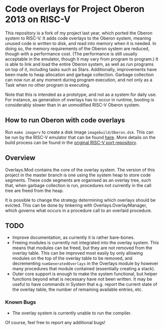 # Code overlays for Project Oberon 2013 on RISC-V
This repository is a fork of my project last year, which ported the Oberon system to RISC-V. It adds code overlays to the Oberon system, meaning unused code is written to disk, and read into memory when it is needed. In doing so, the memory requirements of the Oberon system are reduced, though with a performance cost. (The performance is still usually acceptable in the emulator, though it may vary from program to program.) It is able to link and load the entire Oberon system, as well as run programs on top of it, including tasks such as Stars. Additionally, improvements have been made to heap allocation and garbage collection. Garbage collection can now run at any moment during program execution, and not only as a Task when no other program is executing.

Note that this is intended as a prototype, and not as a system for daily use. For instance, as generation of overlays has to occur in runtime, booting is considerably slower than in an unmodified RISC-V Oberon system.

## How to run Oberon with code overlays
Run `make imagerv` to create a disk image `imagebuild/Oberon.dsk`. This can be run by the RISC-V emulator that can be found [here](https://github.com/solbjorg/oberon-riscv-emu). More details on the build process can be found in the [original RISC-V port repository](https://github.com/solbjorg/oberon-riscv).

## Overview
Overlays.Mod contains the core of the overlay system. The version of this project in the master branch is one using the system heap to store code segments. These code segments are organised as an overlay tree, such that, when garbage collection is run, procedures not currently in the call tree are freed from the heap.

It is possible to change the strategy determining which overlays should be evicted. This can be done by tinkering with Overlays.OverlayManager, which governs what occurs in a procedure call to an overlaid procedure.

## TODO
- Improve documentation, as currently it is rather bare-bones.
- Freeing modules is currently not integrated into the overlay system. This means that modules can be freed, but they are not removed from the overlay table. This can be improved most easily by only allowing modules on the top of the overlay table to be removed, and decrementing `numGeneratedOverlays` in the Overlays module by however many procedures that module contained (essentially creating a stack).
- Outer core support is enough to make the system functional, but helper functions beyond what is necessary have not been written. It may be useful to have commands in System that e.g. report the current state of the overlay table, the number of remaining available entries, etc.

### Known Bugs
- The overlay system is currently unable to run the compiler.

Of course, feel free to report any additional bugs!
